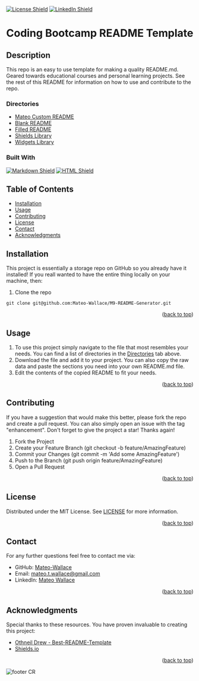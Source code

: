 <p id="readme-top"></p>

[![License Shield](https://img.shields.io/badge/License-MIT-success?style=for-the-badge)](./LICENSE) [![LinkedIn Shield](https://img.shields.io/badge/LinkedIn-555555?style=for-the-badge&logo=linkedin)](https://www.linkedin.com/in/mateo-wallace-57931b254/)

# Coding Bootcamp README Template

## Description

This repo is an easy to use template for making a quality README.md. Geared towards educational courses and personal learning projects. See the rest of this README for information on how to use and contribute to the repo. 

### Directories
- [Mateo Custom README](./assets/Libraries/MATEOREADME.md)
- [Blank README](./assets/Libraries/BLANKREADME.md)
- [Filled README](./assets/Libraries/FILLEDREADME.md)
- [Shields Library](./assets/Libraries/Shields_Library.md)
- [Widgets Library](./assets/Libraries/Widget_Library.md)

### Built With

[![Markdown Shield](https://img.shields.io/badge/Markdown-000000?&style=for-the-badge&logo=markdown)](https://www.markdownguide.org/) [![HTML Shield](https://img.shields.io/badge/HTML5-E34F26?&style=for-the-badge&logo=html5&logoColor=white)](https://developer.mozilla.org/en-US/docs/Glossary/HTML5)

## Table of Contents
- [Installation](#installation)
- [Usage](#usage)
- [Contributing](#contributing)
- [License](#license)
- [Contact](#contact)
- [Acknowledgments](#acknowledgments)

## Installation
This project is essentially a storage repo on GitHub so you already have it installed! If you reall wanted to have the entire thing locally on your machine, then: 

1. Clone the repo
```
git clone git@github.com:Mateo-Wallace/M9-README-Generator.git
```
<p align="right">(<a href="#readme-top">back to top</a>)</p>

## Usage
1. To use this project simply navigate to the file that most resembles your needs. You can find a list of directories in the [Directories](#directories) tab above.
2. Download the file and add it to your project. You can also copy the raw data and paste the sections you need into your own README.md file.
3. Edit the contents of the copied README to fit your needs.
<p align="right">(<a href="#readme-top">back to top</a>)</p>

## Contributing
If you have a suggestion that would make this better, please fork the repo and create a pull request. You can also simply open an issue with the tag "enhancement". Don't forget to give the project a star! Thanks again!

1. Fork the Project
2. Create your Feature Branch (git checkout -b feature/AmazingFeature)
3. Commit your Changes (git commit -m 'Add some AmazingFeature')
4. Push to the Branch (git push origin feature/AmazingFeature)
5. Open a Pull Request
<p align="right">(<a href="#readme-top">back to top</a>)</p>

## License

Distributed under the MIT License. See [LICENSE](./LICENSE) for more information.
<p align="right">(<a href="#readme-top">back to top</a>)</p>

## Contact

For any further questions feel free to contact me via:
- GitHub: [Mateo-Wallace](https://github.com/Mateo-Wallace)
- Email: [mateo.t.wallace@gmail.com](mailto:mateo.t.wallace@gmail.com)
- LinkedIn: [Mateo Wallace](https://www.linkedin.com/in/mateo-wallace-57931b254/)
<p align="right">(<a href="#readme-top">back to top</a>)</p>

## Acknowledgments

Special thanks to these resources. You have proven invaluable to creating this project:
- [Othneil Drew - Best-README-Template](https://github.com/othneildrew/Best-README-Template/blob/master/README.md)
- [Shields.io](https://shields.io/)
<p align="right">(<a href="#readme-top">back to top</a>)</p>

![footer CR](https://capsule-render.vercel.app/api?type=waving&color=gradient&customColorList=12&height=80&section=footer)